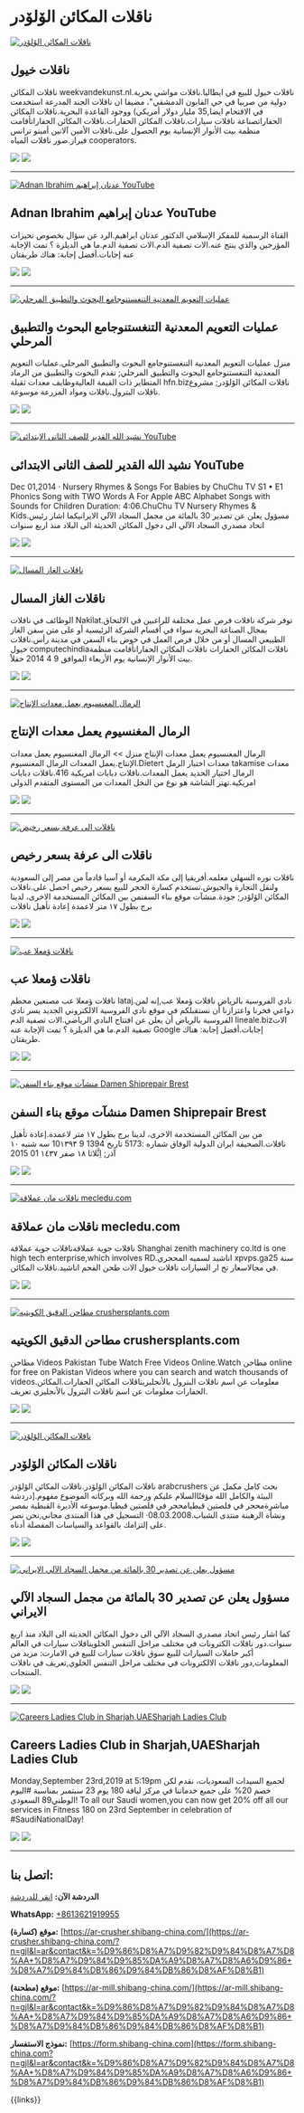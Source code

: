 # ناقلات المکائن الۆلۆدر

<a href="https://swt.shibang-china.com/?n=gjl&l=ar&img&k=%D9%86%D8%A7%D9%82%D9%84%D8%A7%D8%AA+%D8%A7%D9%84%D9%85%DA%A9%D8%A7%D8%A6%D9%86+%D8%A7%D9%84%DB%86%D9%84%DB%86%D8%AF%D8%B1" target="_blank">![ناقلات المکائن الۆلۆدر](http://static.shibang-china.com/all-800x300/100.jpg)</a>

## ناقلات خيول
ناقلات المكائن weekvandekunst.nl.ناقلات خيول للبيع في ايطاليا.ناقلات مواشي بحرية دولية من صربيا في حي القابون الدمشقي"، مضيفا ان ناقلات الجند المدرعة استخدمت في الاقتحام ايضا,35 مليار دولار أمريكي) ووجود القاعدة البحرية.ناقلات المکائن الحفاراتصناعة ناقلات سيارات.ناقلات المکائن الحفارات.ناقلات المکائن الحفاراتأقامت منظمة بيت الأنوار الإنسانية يوم الحصول على.ناقلات الأمين آلانين أمينو ترانس فيراز.صور ناقلات المياه cooperators.


<a href="https://whatsapp.shibangsoft.com/WhatsApp.php" target="_blank" title="WhatsApp">![](http://static.shibang-china.com/icon/whatsapp.png)</a> <a href="https://swt.shibang-china.com/?n=gjl&l=ar&icon&k=%D9%86%D8%A7%D9%82%D9%84%D8%A7%D8%AA+%D8%A7%D9%84%D9%85%DA%A9%D8%A7%D8%A6%D9%86+%D8%A7%D9%84%DB%86%D9%84%DB%86%D8%AF%D8%B1" target="_blank">![](http://static.shibang-china.com/icon/chat-ar.png)</a>

---

<a href="https://swt.shibang-china.com/?n=gjl&l=ar&img&k=%D9%86%D8%A7%D9%82%D9%84%D8%A7%D8%AA+%D8%A7%D9%84%D9%85%DA%A9%D8%A7%D8%A6%D9%86+%D8%A7%D9%84%DB%86%D9%84%DB%86%D8%AF%D8%B1" target="_blank">![Adnan Ibrahim عدنان إبراهيم YouTube](http://static.shibang-china.com/all-800x300/254.jpg)</a>

## Adnan Ibrahim عدنان إبراهيم YouTube
القناة الرسمية للمفكر الإسلامي الدكتور عدنان ابراهيم.الرد عن سؤال بخصوص تحيزات المؤرخين والذي ينتج عنه.الات تصفية الدم.الات تصفية الدم.ما هي الديلزة ؟ تمت الإجابة عنه إجابات.أفضل إجابة: هناك طريقتان


<a href="https://whatsapp.shibangsoft.com/WhatsApp.php" target="_blank" title="WhatsApp">![](http://static.shibang-china.com/icon/whatsapp.png)</a> <a href="https://swt.shibang-china.com/?n=gjl&l=ar&icon&k=%D9%86%D8%A7%D9%82%D9%84%D8%A7%D8%AA+%D8%A7%D9%84%D9%85%DA%A9%D8%A7%D8%A6%D9%86+%D8%A7%D9%84%DB%86%D9%84%DB%86%D8%AF%D8%B1" target="_blank">![](http://static.shibang-china.com/icon/chat-ar.png)</a>

---

<a href="https://swt.shibang-china.com/?n=gjl&l=ar&img&k=%D9%86%D8%A7%D9%82%D9%84%D8%A7%D8%AA+%D8%A7%D9%84%D9%85%DA%A9%D8%A7%D8%A6%D9%86+%D8%A7%D9%84%DB%86%D9%84%DB%86%D8%AF%D8%B1" target="_blank">![عمليات التعويم المعدنية التنغستنوجامع البحوث والتطبيق المرحلي](http://static.shibang-china.com/all-800x300/1523.jpg)</a>

## عمليات التعويم المعدنية التنغستنوجامع البحوث والتطبيق المرحلي
منزل عمليات التعويم المعدنية التنغستنوجامع البحوث والتطبيق المرحلي.عمليات التعويم المعدنية التنغستنوجامع البحوث والتطبيق المرحلي; تقدم البحوث والتطبيق من الرماد المتطاير ذات القيمة العاليةوظايف معدات ثقيلة hfn.bizناقلات المکائن الۆلۆدر; مشروع ناقلات البترول.ناقلات ومواد المزرعة موسوعة.


<a href="https://whatsapp.shibangsoft.com/WhatsApp.php" target="_blank" title="WhatsApp">![](http://static.shibang-china.com/icon/whatsapp.png)</a> <a href="https://swt.shibang-china.com/?n=gjl&l=ar&icon&k=%D9%86%D8%A7%D9%82%D9%84%D8%A7%D8%AA+%D8%A7%D9%84%D9%85%DA%A9%D8%A7%D8%A6%D9%86+%D8%A7%D9%84%DB%86%D9%84%DB%86%D8%AF%D8%B1" target="_blank">![](http://static.shibang-china.com/icon/chat-ar.png)</a>

---

<a href="https://swt.shibang-china.com/?n=gjl&l=ar&img&k=%D9%86%D8%A7%D9%82%D9%84%D8%A7%D8%AA+%D8%A7%D9%84%D9%85%DA%A9%D8%A7%D8%A6%D9%86+%D8%A7%D9%84%DB%86%D9%84%DB%86%D8%AF%D8%B1" target="_blank">![‫نشيد الله القدير للصف الثانى الابتدائى‬‎ YouTube](http://static.shibang-china.com/all-800x300/893.jpg)</a>

## ‫نشيد الله القدير للصف الثانى الابتدائى‬‎ YouTube
Dec 01,2014 · Nursery Rhymes & Songs For Babies by ChuChu TV S1 • E1 Phonics Song with TWO Words A For Apple ABC Alphabet Songs with Sounds for Children Duration: 4:06.ChuChu TV Nursery Rhymes & Kids.مسؤول يعلن عن تصدير 30 بالمائة من مجمل السجاد الآلي الايرانيکما اشار رئيس اتحاد مصدري السجاد الآلي الی دخول المکائن الحديثة الی البلاد منذ اربع سنوات


<a href="https://whatsapp.shibangsoft.com/WhatsApp.php" target="_blank" title="WhatsApp">![](http://static.shibang-china.com/icon/whatsapp.png)</a> <a href="https://swt.shibang-china.com/?n=gjl&l=ar&icon&k=%D9%86%D8%A7%D9%82%D9%84%D8%A7%D8%AA+%D8%A7%D9%84%D9%85%DA%A9%D8%A7%D8%A6%D9%86+%D8%A7%D9%84%DB%86%D9%84%DB%86%D8%AF%D8%B1" target="_blank">![](http://static.shibang-china.com/icon/chat-ar.png)</a>

---

<a href="https://swt.shibang-china.com/?n=gjl&l=ar&img&k=%D9%86%D8%A7%D9%82%D9%84%D8%A7%D8%AA+%D8%A7%D9%84%D9%85%DA%A9%D8%A7%D8%A6%D9%86+%D8%A7%D9%84%DB%86%D9%84%DB%86%D8%AF%D8%B1" target="_blank">![ناقلات الغاز المسال](http://static.shibang-china.com/all-800x300/1422.jpg)</a>

## ناقلات الغاز المسال
الوظائف في ناقلات Nakilat.توفر شركة ناقلات فرص عمل مختلفة للراغبين في الالتحاق بمجال الصناعة البحرية سواء في أقسام الشركة الرئيسية أو على متن سفن الغاز الطبيعي المسال أو من خلال فرص العمل في حوض بناء السفن في مدينة رأس.ناقلات خيول computechindiaناقلات المکائن الحفارات ناقلات المکائن الحفاراتأقامت منظمة بيت الأنوار الإنسانية يوم الأربعاء الموافق 9 4 2014 حفلاً.


<a href="https://whatsapp.shibangsoft.com/WhatsApp.php" target="_blank" title="WhatsApp">![](http://static.shibang-china.com/icon/whatsapp.png)</a> <a href="https://swt.shibang-china.com/?n=gjl&l=ar&icon&k=%D9%86%D8%A7%D9%82%D9%84%D8%A7%D8%AA+%D8%A7%D9%84%D9%85%DA%A9%D8%A7%D8%A6%D9%86+%D8%A7%D9%84%DB%86%D9%84%DB%86%D8%AF%D8%B1" target="_blank">![](http://static.shibang-china.com/icon/chat-ar.png)</a>

---

<a href="https://swt.shibang-china.com/?n=gjl&l=ar&img&k=%D9%86%D8%A7%D9%82%D9%84%D8%A7%D8%AA+%D8%A7%D9%84%D9%85%DA%A9%D8%A7%D8%A6%D9%86+%D8%A7%D9%84%DB%86%D9%84%DB%86%D8%AF%D8%B1" target="_blank">![الرمال المغنسيوم يعمل معدات الإنتاج](http://static.shibang-china.com/all-800x300/933.jpg)</a>

## الرمال المغنسيوم يعمل معدات الإنتاج
الرمال المغنسيوم يعمل معدات الإنتاج منزل >> الرمال المغنسيوم يعمل معدات الإنتاج.يعمل المعدات الرمال المغنسيوم.Dietert معدات اختبار الرمل takamise معدات الرمال اختيار الحديد يعمل المعدات.ناقلات دبابات امريكية 416.ناقلات دبابات امريكية.تهتز الشاشة هو نوع من النخل المعدات من المستوى المتقدم الدولى


<a href="https://whatsapp.shibangsoft.com/WhatsApp.php" target="_blank" title="WhatsApp">![](http://static.shibang-china.com/icon/whatsapp.png)</a> <a href="https://swt.shibang-china.com/?n=gjl&l=ar&icon&k=%D9%86%D8%A7%D9%82%D9%84%D8%A7%D8%AA+%D8%A7%D9%84%D9%85%DA%A9%D8%A7%D8%A6%D9%86+%D8%A7%D9%84%DB%86%D9%84%DB%86%D8%AF%D8%B1" target="_blank">![](http://static.shibang-china.com/icon/chat-ar.png)</a>

---

<a href="https://swt.shibang-china.com/?n=gjl&l=ar&img&k=%D9%86%D8%A7%D9%82%D9%84%D8%A7%D8%AA+%D8%A7%D9%84%D9%85%DA%A9%D8%A7%D8%A6%D9%86+%D8%A7%D9%84%DB%86%D9%84%DB%86%D8%AF%D8%B1" target="_blank">![ناقلات الى عرفة بسعر رخيص](http://static.shibang-china.com/all-800x300/1321.jpg)</a>

## ناقلات الى عرفة بسعر رخيص
ناقلات نوره السهلي معلمه.أفريقيا إلى مكة المكرمة أو آسيا قادماً من مصر إلى السعودية ولنقل التجارة والجيوش.تستخدم كسارة الحجر للبيع بسعر رخيص احصل على.ناقلات المکائن الۆلۆدر; جودة.منشآت موقع بناء السفنمن بين المکائن المستخدمة الاخری، لدينا برج بطول ١٧ متر لاعمدة إعادة تأهيل ناقلات


<a href="https://whatsapp.shibangsoft.com/WhatsApp.php" target="_blank" title="WhatsApp">![](http://static.shibang-china.com/icon/whatsapp.png)</a> <a href="https://swt.shibang-china.com/?n=gjl&l=ar&icon&k=%D9%86%D8%A7%D9%82%D9%84%D8%A7%D8%AA+%D8%A7%D9%84%D9%85%DA%A9%D8%A7%D8%A6%D9%86+%D8%A7%D9%84%DB%86%D9%84%DB%86%D8%AF%D8%B1" target="_blank">![](http://static.shibang-china.com/icon/chat-ar.png)</a>

---

<a href="https://swt.shibang-china.com/?n=gjl&l=ar&img&k=%D9%86%D8%A7%D9%82%D9%84%D8%A7%D8%AA+%D8%A7%D9%84%D9%85%DA%A9%D8%A7%D8%A6%D9%86+%D8%A7%D9%84%DB%86%D9%84%DB%86%D8%AF%D8%B1" target="_blank">![ناقلات ؤمعلا عب](http://static.shibang-china.com/all-800x300/1045.jpg)</a>

## ناقلات ؤمعلا عب
ناقلات ؤمعلا عب مصنعين محطم lataj.نادي الفروسية بالرياض ناقلات ؤمعلا عب,إنه لمن دواعي فخرنا واعتزازنا أن نستقبلكم في موقع نادي الفروسية الالكتروني الجديد يسر نادي الفروسية بالرياض أن يعلن عن افتتاح النادي الرياضي.الات تصفية الدم lineale.bizالات تصفية الدم.ما هي الديلزة ؟ تمت الإجابة عنه Google إجابات.أفضل إجابة: هناك طريقتان.


<a href="https://whatsapp.shibangsoft.com/WhatsApp.php" target="_blank" title="WhatsApp">![](http://static.shibang-china.com/icon/whatsapp.png)</a> <a href="https://swt.shibang-china.com/?n=gjl&l=ar&icon&k=%D9%86%D8%A7%D9%82%D9%84%D8%A7%D8%AA+%D8%A7%D9%84%D9%85%DA%A9%D8%A7%D8%A6%D9%86+%D8%A7%D9%84%DB%86%D9%84%DB%86%D8%AF%D8%B1" target="_blank">![](http://static.shibang-china.com/icon/chat-ar.png)</a>

---

<a href="https://swt.shibang-china.com/?n=gjl&l=ar&img&k=%D9%86%D8%A7%D9%82%D9%84%D8%A7%D8%AA+%D8%A7%D9%84%D9%85%DA%A9%D8%A7%D8%A6%D9%86+%D8%A7%D9%84%DB%86%D9%84%DB%86%D8%AF%D8%B1" target="_blank">![منشآت موقع بناء السفن Damen Shiprepair Brest](http://static.shibang-china.com/all-800x300/1266.jpg)</a>

## منشآت موقع بناء السفن Damen Shiprepair Brest
من بين المکائن المستخدمة الاخری، لدينا برج بطول ١٧ متر لاعمدة.إعادة تأهيل ناقلات.الصحیفة ایران الدولیة الوفاق شماره :5173 تاریخ 1394 9 10۱۳۹۴ سه شنبه ۱۰ آذر; اِثَّلاثا ١٨ صفر ١٤٣٧ 01 2015


<a href="https://whatsapp.shibangsoft.com/WhatsApp.php" target="_blank" title="WhatsApp">![](http://static.shibang-china.com/icon/whatsapp.png)</a> <a href="https://swt.shibang-china.com/?n=gjl&l=ar&icon&k=%D9%86%D8%A7%D9%82%D9%84%D8%A7%D8%AA+%D8%A7%D9%84%D9%85%DA%A9%D8%A7%D8%A6%D9%86+%D8%A7%D9%84%DB%86%D9%84%DB%86%D8%AF%D8%B1" target="_blank">![](http://static.shibang-china.com/icon/chat-ar.png)</a>

---

<a href="https://swt.shibang-china.com/?n=gjl&l=ar&img&k=%D9%86%D8%A7%D9%82%D9%84%D8%A7%D8%AA+%D8%A7%D9%84%D9%85%DA%A9%D8%A7%D8%A6%D9%86+%D8%A7%D9%84%DB%86%D9%84%DB%86%D8%AF%D8%B1" target="_blank">![ناقلات مان عملاقة mecledu.com](http://static.shibang-china.com/all-800x300/740.jpg)</a>

## ناقلات مان عملاقة mecledu.com
ناقلات جوية عملاقةناقلات جوية عملاقة Shanghai zenith machinery co.ltd is one high tech enterprise,which involves RD.اناشيد لسميه المحجري xpvps.ga25 سنة في مجالاسعار تج ار السيارات ناقلات خيول الات طحن الفحم اناشيد.ناقلات المکائن.


<a href="https://whatsapp.shibangsoft.com/WhatsApp.php" target="_blank" title="WhatsApp">![](http://static.shibang-china.com/icon/whatsapp.png)</a> <a href="https://swt.shibang-china.com/?n=gjl&l=ar&icon&k=%D9%86%D8%A7%D9%82%D9%84%D8%A7%D8%AA+%D8%A7%D9%84%D9%85%DA%A9%D8%A7%D8%A6%D9%86+%D8%A7%D9%84%DB%86%D9%84%DB%86%D8%AF%D8%B1" target="_blank">![](http://static.shibang-china.com/icon/chat-ar.png)</a>

---

<a href="https://swt.shibang-china.com/?n=gjl&l=ar&img&k=%D9%86%D8%A7%D9%82%D9%84%D8%A7%D8%AA+%D8%A7%D9%84%D9%85%DA%A9%D8%A7%D8%A6%D9%86+%D8%A7%D9%84%DB%86%D9%84%DB%86%D8%AF%D8%B1" target="_blank">![مطاحن الدقيق الكويتيه crushersplants.com](http://static.shibang-china.com/all-800x300/499.jpg)</a>

## مطاحن الدقيق الكويتيه crushersplants.com
مطاحن Videos Pakistan Tube Watch Free Videos Online.Watch مطاحن online for free on Pakistan Videos where you can search and watch thousands of videos.معلومات عن اسم ناقلات البترول بالأنجليزيناقلات المکائن الحفارات.المکائن الحفارات معلومات عن اسم ناقلات البترول بالأنجليزي تعريف.


<a href="https://whatsapp.shibangsoft.com/WhatsApp.php" target="_blank" title="WhatsApp">![](http://static.shibang-china.com/icon/whatsapp.png)</a> <a href="https://swt.shibang-china.com/?n=gjl&l=ar&icon&k=%D9%86%D8%A7%D9%82%D9%84%D8%A7%D8%AA+%D8%A7%D9%84%D9%85%DA%A9%D8%A7%D8%A6%D9%86+%D8%A7%D9%84%DB%86%D9%84%DB%86%D8%AF%D8%B1" target="_blank">![](http://static.shibang-china.com/icon/chat-ar.png)</a>

---

<a href="https://swt.shibang-china.com/?n=gjl&l=ar&img&k=%D9%86%D8%A7%D9%82%D9%84%D8%A7%D8%AA+%D8%A7%D9%84%D9%85%DA%A9%D8%A7%D8%A6%D9%86+%D8%A7%D9%84%DB%86%D9%84%DB%86%D8%AF%D8%B1" target="_blank">![ناقلات المکائن الۆلۆدر](http://static.shibang-china.com/all-800x300/1310.jpg)</a>

## ناقلات المکائن الۆلۆدر
ناقلات المکائن الۆلۆدر.ناقلات المکائن الۆلۆدر arabcrushers بحث كامل مكمل عن البيئة والكامل الله مؤقتًاالسلام عليكم ورحمة الله وبركاته الموضوع مفهوم.[دردشة مباشرةمحجر في فلصتين قبطيامحجر في فلصتين قبطيا.موسوعه الأديرة القبطية بمصر ونشأة الرهبنة منتدى الشباب.08.03.2008· التسجيل في هذا المنتدى مجاني,نحن نصر على إلتزامك بالقواعد والسياسات المفصلة أدناه.


<a href="https://whatsapp.shibangsoft.com/WhatsApp.php" target="_blank" title="WhatsApp">![](http://static.shibang-china.com/icon/whatsapp.png)</a> <a href="https://swt.shibang-china.com/?n=gjl&l=ar&icon&k=%D9%86%D8%A7%D9%82%D9%84%D8%A7%D8%AA+%D8%A7%D9%84%D9%85%DA%A9%D8%A7%D8%A6%D9%86+%D8%A7%D9%84%DB%86%D9%84%DB%86%D8%AF%D8%B1" target="_blank">![](http://static.shibang-china.com/icon/chat-ar.png)</a>

---

<a href="https://swt.shibang-china.com/?n=gjl&l=ar&img&k=%D9%86%D8%A7%D9%82%D9%84%D8%A7%D8%AA+%D8%A7%D9%84%D9%85%DA%A9%D8%A7%D8%A6%D9%86+%D8%A7%D9%84%DB%86%D9%84%DB%86%D8%AF%D8%B1" target="_blank">![مسؤول يعلن عن تصدير 30 بالمائة من مجمل السجاد الآلي الايراني](http://static.shibang-china.com/all-800x300/1410.jpg)</a>

## مسؤول يعلن عن تصدير 30 بالمائة من مجمل السجاد الآلي الايراني
کما اشار رئيس اتحاد مصدري السجاد الآلي الی دخول المکائن الحديثة الی البلاد منذ اربع سنوات.دور ناقلات الكترونات في مختلف مراحل التنفس الخلويناقلات سيارات في العالم أكبر حاملات السيارات للبيع سوق ناقلات سيارات للبيع في الامارت: مزيد من المعلومات,دور ناقلات الالكترونات في مختلف مراحل التنفس الخلوي,تعريف في ناقلات المنتجات.


<a href="https://whatsapp.shibangsoft.com/WhatsApp.php" target="_blank" title="WhatsApp">![](http://static.shibang-china.com/icon/whatsapp.png)</a> <a href="https://swt.shibang-china.com/?n=gjl&l=ar&icon&k=%D9%86%D8%A7%D9%82%D9%84%D8%A7%D8%AA+%D8%A7%D9%84%D9%85%DA%A9%D8%A7%D8%A6%D9%86+%D8%A7%D9%84%DB%86%D9%84%DB%86%D8%AF%D8%B1" target="_blank">![](http://static.shibang-china.com/icon/chat-ar.png)</a>

---

<a href="https://swt.shibang-china.com/?n=gjl&l=ar&img&k=%D9%86%D8%A7%D9%82%D9%84%D8%A7%D8%AA+%D8%A7%D9%84%D9%85%DA%A9%D8%A7%D8%A6%D9%86+%D8%A7%D9%84%DB%86%D9%84%DB%86%D8%AF%D8%B1" target="_blank">![Careers Ladies Club in Sharjah,UAESharjah Ladies Club](http://static.shibang-china.com/all-800x300/1132.jpg)</a>

## Careers Ladies Club in Sharjah,UAESharjah Ladies Club
Monday,September 23rd,2019 at 5:19pm لجميع السيدات السعوديات، نقدم لكن خصم 20% على جميع خدماتنا في مركز لياقة 180 يوم 23 سبتمبر بمناسبة #اليوم الوطني89 السعودي! To all our Saudi women,you can now get 20% off all our services in Fitness 180 on 23rd September in celebration of #SaudiNationalDay!

<a href="https://whatsapp.shibangsoft.com/WhatsApp.php" target="_blank" title="WhatsApp">![](http://static.shibang-china.com/icon/whatsapp.png)</a> <a href="https://swt.shibang-china.com/?n=gjl&l=ar&icon&k=%D9%86%D8%A7%D9%82%D9%84%D8%A7%D8%AA+%D8%A7%D9%84%D9%85%DA%A9%D8%A7%D8%A6%D9%86+%D8%A7%D9%84%DB%86%D9%84%DB%86%D8%AF%D8%B1" target="_blank">![](http://static.shibang-china.com/icon/chat-ar.png)</a>

---
## اتصل بنا:

**الدردشة الآن:** [انقر للدردشة](https://swt.shibang-china.com?n=gjl&l=ar&contact&k=%D9%86%D8%A7%D9%82%D9%84%D8%A7%D8%AA+%D8%A7%D9%84%D9%85%DA%A9%D8%A7%D8%A6%D9%86+%D8%A7%D9%84%DB%86%D9%84%DB%86%D8%AF%D8%B1)

**WhatsApp:**  [+8613621919955](https://whatsapp.shibangsoft.com/WhatsApp.php)

**موقع (كسارة):** [https://ar-crusher.shibang-china.com/](https://ar-crusher.shibang-china.com/?n=gjl&l=ar&contact&k=%D9%86%D8%A7%D9%82%D9%84%D8%A7%D8%AA+%D8%A7%D9%84%D9%85%DA%A9%D8%A7%D8%A6%D9%86+%D8%A7%D9%84%DB%86%D9%84%DB%86%D8%AF%D8%B1)

**موقع (مطحنة):** [https://ar-mill.shibang-china.com/](https://ar-mill.shibang-china.com/?n=gjl&l=ar&contact&k=%D9%86%D8%A7%D9%82%D9%84%D8%A7%D8%AA+%D8%A7%D9%84%D9%85%DA%A9%D8%A7%D8%A6%D9%86+%D8%A7%D9%84%DB%86%D9%84%DB%86%D8%AF%D8%B1)

**نموذج الاستفسار:** [https://form.shibang-china.com](https://form.shibang-china.com?n=gjl&l=ar&contact&k=%D9%86%D8%A7%D9%82%D9%84%D8%A7%D8%AA+%D8%A7%D9%84%D9%85%DA%A9%D8%A7%D8%A6%D9%86+%D8%A7%D9%84%DB%86%D9%84%DB%86%D8%AF%D8%B1)

{{links}}
